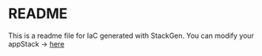 # README
This is a readme file for IaC generated with StackGen.
You can modify your appStack -> [here](http://main.dev.stackgen.com/appstacks/704f1f73-36ee-4d48-ad8e-b5cf55dfcb35)
